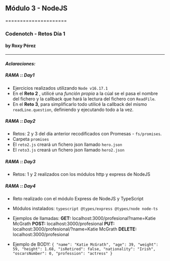 ## Módulo 3 - NodeJS
=====================
### Codenotch - Retos Día 1
#### by **Roxy Pérez**
---

#### **_Aclaraciones:_**

##### RAMA :: Day1 
- Ejercicios realizados utilizando `Node v16.17.1`
- En el **Reto 2** , utilicé una *función propia* a la cúal se el pasa el nombre del fichero y la callback que hará la lectura del fichero con `ReadFile`.
- En el **Reto 3**, para simplificarlo todo utilicé la callback del mismo `readLine.question`, definiendo y ejecutando todo a la vez.

##### RAMA :: Day2
- Retos: 2 y 3 del día anterior recodificados con Promesas - `fs/promises`.
- Carpeta `promises` 
- El `reto2.js` creará un fichero json llamado `hero.json`
- El `reto3.js` creará un fichero json llamado `hero2.json`

##### RAMA :: Day3
- Retos: 1 y 2 realizados con los módulos http y express de NodeJS

##### RAMA :: Day4
- Reto realizado con el módulo Express de NodeJS y TypeScript
- Módulos instalados: `typescript @types/express @types/node node-ts`
- Ejemplos de llamadas:
  **GET:** localhost:3000/profesional?name=Katie McGrath
  **POST:** localhost:3000/profesional
  **PUT:** localhost:3000/profesional/?name=Katie McGrath
  **DELETE:** localhost:3000/profesional

- Ejemplo de BODY: 
`{
  "name": "Katie McGrath",
  "age": 39,
  "weight": 59,
  "height": 1.68,
  "isRetired": false,
  "nationality": "Irish",
  "oscarsNumber": 0,
  "profession": "actress"
} `


